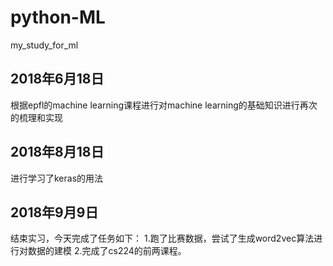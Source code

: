 # python-ML
my_study_for_ml
  
    
      
## 2018年6月18日
根据epfl的machine learning课程进行对machine learning的基础知识进行再次的梳理和实现

## 2018年8月18日
进行学习了keras的用法

## 2018年9月9日
结束实习，今天完成了任务如下：
1.跑了比赛数据，尝试了生成word2vec算法进行对数据的建模
2.完成了cs224的前两课程。

